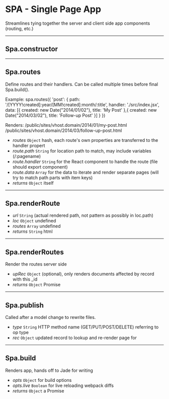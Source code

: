 # SPA - Single Page App

Streamlines tying together the server and client side app components (routing, etc.)


****

## Spa.constructor

****

## Spa.routes

Define routes and their handlers. Can be called multiple times before final Spa.build().

Example:
     spa.routes({
         'post': {
             path:       '/[YYYY!created]:year/[MM!created]:month/:title',
             handler:    './src/index.jsx',
             data: [{
                 created:    new Date("2014/01/02"),
                 title:      'My Post'
             },{
                 created:    new Date("2014/03/02"),
                 title:      'Follow-up Post'
             }]
         }
     })

Renders:
     /public/sites/vhost.domain/2014/01/my-post.html
     /public/sites/vhost.domain/2014/03/follow-up-post.html

*	*routes* `Object` hash, each route's own properties are transferred to the handler propert
*	*route.path* `String` for location path to match, may include variables (/:pagename)
*	*route.handler* `String` for the React component to handle the route (file should export component)
*	*route.data* `Array` for the data to iterate and render separate pages (will try to match path parts with item keys)
*	*returns* `Object` itself

****

## Spa.renderRoute

*	*url* `String` (actual rendered path, not pattern as possibly in loc.path)
*	*loc* `Object` undefined
*	*routes* `Array` undefined
*	*returns* `String` html

****

## Spa.renderRoutes

Render the routes server side

*	*upRec* `Object` (optional), only renders documents affected by record with this _id
*	*returns* `Object` Promise

****

## Spa.publish

Called after a model change to rewrite files.

*	*type* `String` HTTP method name (GET/PUT/POST/DELETE) referring to op type
*	*rec* `Object` updated record to lookup and re-render page for

****

## Spa.build

Renders app, hands off to Jade for writing

*	*opts* `Object` for build options
*	*opts.live* `Boolean` for live reloading webpack diffs
*	*returns* `Object` a Promise